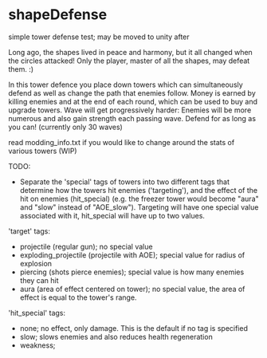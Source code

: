 # shapeDefense
simple tower defense test; may be moved to unity after

Long ago, the shapes lived in peace and harmony, but it all changed when the circles attacked!
Only the player, master of all the shapes, may defeat them. :)

In this tower defence you place down towers which can simultaneously defend as well as change the path that enemies follow.
Money is earned by killing enemies and at the end of each round, which can be used to buy and upgrade towers.
Wave will get progressively harder: Enemies will be more numerous and also gain strength each passing wave.
Defend for as long as you can! (currently only 30 waves)

read modding_info.txt if you would like to change around the stats of various towers (WIP)

TODO:
- Separate the 'special' tags of towers into two different tags that determine how the towers hit enemies ('targeting'), and the effect of the hit on enemies (hit_special) (e.g. the freezer tower would become "aura" and "slow" instead of "AOE_slow"). Targeting will have one special value associated with it, hit_special will have up to two values.

'target' tags:
- projectile (regular gun); no special value
- exploding_projectile (projectile with AOE); special value for radius of explosion
- piercing (shots pierce enemies); special value is how many enemies they can hit
- aura (area of effect centered on tower); no special value, the area of effect is equal to the tower's range.

'hit_special' tags:
- none; no effect, only damage. This is the default if no tag is specified
- slow; slows enemies and also reduces health regeneration
- weakness;


